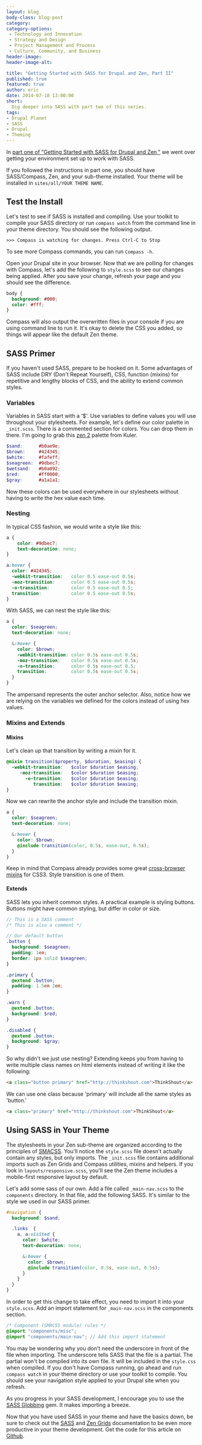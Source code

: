 ```yaml
---
layout: blog
body-class: blog-post
category:
category-options:
 - Technology and Innovation
 - Strategy and Design
 - Project Management and Process
 - Culture, Community, and Business
header-image:
header-image-alt:

title: "Getting Started with SASS for Drupal and Zen, Part II"
published: true
featured: true
author: eric
date: 2014-07-18 13:00:00
short:
  Dig deeper into SASS with part two of this series.
tags:
- Drupal Planet
- SASS
- Drupal
- Theming
---
```


In [part one of "Getting Started with SASS for Drupal and Zen,"](http://thinkshout.com/blog/2013/10/candice/getting-started-sass-drupal-and-zen/) we went over getting your environment set up to work with SASS.

If you followed the instructions in part one, you should have SASS/Compass, Zen, and your sub-theme installed. Your theme will be installed in `sites/all/YOUR THEME NAME`.

## Test the Install


Let's test to see if SASS is installed and compiling. Use your toolkit to compile your SASS directory or run `compass watch` from the command line in your theme directory. You should see the following output.

~~~
>>> Compass is watching for changes. Press Ctrl-C to Stop
~~~

To see more Compass commands, you can run `Compass -h`.

Open your Drupal site in your browser. Now that we are polling for changes with Compass, let's add the following to `style.scss` to see our changes being applied. After you save your change, refresh your page and you should see the difference.

~~~css
body {
  background: #000;
  color: #fff;
}
~~~

Compass will also output the overwritten files in your console if you are using command line to run it. It's okay to delete the CSS you added, so things will appear like the default Zen theme.

## SASS Primer
If you haven't used SASS, prepare to be hooked on it. Some advantages of SASS include DRY (Don't Repeat Yourself), CSS, function (mixins) for repetitive and lengthy blocks of CSS, and the ability to extend common styles.

### Variables
Variables in SASS start with a '$'. Use variables to define values you will use throughout your stylesheets. For example, let's define our color palette in `_init.scss`. There is a commented section for colors. You can drop them in there. I'm going to grab this [zen 2](http://www.colourlovers.com/palette/56833/zen.) palette from Kuler.

~~~scss
$sand:      #b0ae9e;
$brown:     #424345;
$white:     #fafeff;
$seagreen:  #9dbec7;
$wetsand:   #b0a092;
$red:       #ff0000;
$gray:      #a1a1a1;
~~~
Now these colors can be used everywhere in our stylesheets without having to write the hex value each time.

### Nesting
In typical CSS fashion, we would write a style like this:

~~~css
a {
	color: #9dbec7;
	text-decoration: none;
}

a:hover {
  color: #424345;
  -webkit-transition:   color 0.5 ease-out 0.5s;
  -moz-transition:      color 0.5 ease-out 0.5s;
  -o-transition:        color 0.5 ease-out 0.5;
  transition:           color 0.5 ease-out 0.5s;
}
~~~

With SASS, we can nest the style like this:

~~~scss
a {
  color: $seagreen;
  text-decoration: none;

  &:hover {
  	color: $brown;
  	-webkit-transition: color 0.5s ease-out 0.5s;
  	-moz-transition:    color 0.5s ease-out 0.5s;
  	-o-transition:      color 0.5s ease-out 0.5;
  	transition:         color 0.5s ease-out 0.5s;
  }
}
~~~

The ampersand represents the outer anchor selector. Also, notice how we are relying on the variables we defined for the colors instead of using hex values.

### Mixins and Extends

#### Mixins
Let's clean up that transition by writing a mixin for it.

~~~scss
@mixin transition($property, $duration, $easing) {
  -webkit-transition:	$color $duration $easing;
     -moz-transition:	$color $duration $easing;
       -o-transition:	$color $duration $easing;
          transition:	$color $duration $easing;
}
~~~

Now we can rewrite the anchor style and include the transition mixin.

~~~scss
a {
  color: $seagreen;
  text-decoration: none;

  &:hover {
  	color: $brown;
  	@include transition(color, 0.5s, ease-out, 0.5s);
  }
}
~~~

Keep in mind that Compass already provides some great [cross-browser mixins](http://compass-style.org/reference/compass/css3/) for CSS3. Style transition is one of them.

#### Extends
SASS lets you inherit common styles. A practical example is styling buttons. Buttons might have common styling, but differ in color or size.

~~~scss
// This is a SASS comment
/* This is also a comment */

// Our default button
.button {
  background: $seagreen;
  padding: 1em;
  border: 1px solid $seagreen;
}

.primary {
  @extend .button;
  padding: 1.5em 2em;
}

.warn {
  @extend .button;
  background: $red;
}

.disabled {
  @extend .button;
  background: $gray;
}

~~~

So why didn't we just use nesting? Extending keeps you from having to write multiple class names on html elements instead of writing it like the following:

~~~html
<a class="button primary" href="http://thinkshout.com">ThinkShout</a>
~~~

We can use one class because 'primary' will include all the same styles as 'button.'

~~~html
<a class="primary" href="http://thinkshout.com">ThinkShout</a>
~~~

## Using SASS in Your Theme
The stylesheets in your Zen sub-theme are organized according to the principles of [SMACSS](http://smacss.com). You'll notice the `style.scss` file doesn't actually contain any styles, but only imports. The `_init.scss` file contains additional imports such as Zen Grids and Compass utilities, mixins and helpers. If you look in `layouts/responsive.scss`, you'll see the Zen theme includes a mobile-first responsive layout by default.

Let's add some sass of our own. Add a file called `_main-nav.scss` to the `components` directory. In that file, add the following SASS. It's similar to the style we used in our SASS primer.

~~~scss
#navigation {
  background: $sand;

  .links  {
    a, a:visited {
      color: $white;
      text-decoration: none;

      &:hover {
        color: $brown;
        @include transition(color, 0.5s, ease-out, 0.5s);
      }
    }
  }
}
~~~

In order to get this change to take effect, you need to import it into your `style.scss`. Add an import statement for `_main-nav.scss` in the components section.


~~~scss
/* Component (SMACSS module) rules */
@import "components/misc";
@import "components/main-nav"; // Add this import statement
~~~

You may be wondering why you don't need the underscore in front of the file when importing. The underscore tells SASS that the file is a partial. The partial won't be compiled into its own file. It will be included in the `style.css` when compiled. If you don't have Compass running, go ahead and run `compass watch` in your theme directory or use your toolkit to compile. You should see your navigation style applied to your Drupal site when you refresh.

As you progress in your SASS development, I encourage you to use the [SASS Globbing](https://github.com/chriseppstein/sass-globbing) gem. It makes importing a breeze.

Now that you have used SASS in your theme and have the basics down, be sure to check out the [SASS](http://sass-lang.com/documentation) and [Zen Grids](http://zengrids.com) documentation to be even more productive in your theme development. Get the code for this article on [Github](https://github.com/thinkshout/Drupal-Sass-Zen-Blog).
